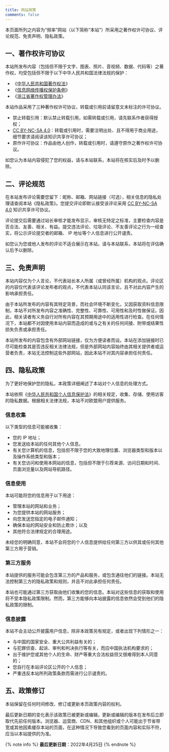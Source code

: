 ```yaml
---
title: 网站政策
comments: false
---
```


本页面所列之内容为“频率”网站（以下简称“本站”）所采用之著作权许可协议、评论规范、免责声明、隐私政策。

## 一、著作权许可协议

本站所发布内容（包括但不限于文字、图表、照片、音视频、数据、代码等）之著作权，均受包括但不限于以下中华人民共和国法律法规的保护：

- 《[中华人民共和国著作权法](https://flk.npc.gov.cn/detail2.html?ZmY4MDgwODE3NTJiN2Q0MzAxNzVlNDc2NmJhYjE1NTc)》
- 《[信息网络传播权保护条例](https://flk.npc.gov.cn/detail.html?ZmY4MDgwODE2ZjNjYmIzYzAxNmY0MTM5OTJiMjFkYjk)》
- 《[浙江省著作权管理办法](http://home.zjbanquan.org/Home/Details/997.shtml)》

本站作品采用了三种著作权许可协议，转载或引用前请留意文末标注的许可协议。

- 禁止转载引用：默认禁止转载引用，如需转载或引用，请先联系作者获得授权；
- [CC BY-NC-SA 4.0](https://creativecommons.org/licenses/by-nc-sa/4.0/deed.zh)：转载或引用时，需要注明出处、且不得用于商业用途，细节要求请阅读该知识共享许可协议；
- 原作许可协议：作品由他人创作，转载或引用时，请遵守原作之著作权许可协议。

如您认为本站内容侵犯了您的权益，请与本站联系，本站将在核实后及时予以删除。

## 二、评论规范

在本站发布评论需要您留下：昵称、邮箱、网站链接（可选），相关信息的隐私处理请查阅本站《隐私政策》。您提交评论即默认接受该评论采用 [CC BY-NC-SA 4.0](https://creativecommons.org/licenses/by-nc-sa/4.0/deed.zh) 知识共享许可协议。

评论提交后需要通过站长审核才能发布显示，审核无特定之标准，主要检查内容是否合法、友善、相关、有益。提交违法评论、垃圾评论、不友善评论之行为一经查实，将公示评论提交者的邮箱、 IP 地址等个人信息进行公开谴责。

如您认为您或他人发布的评论不适合展示在本站，请与本站联系，本站将在评估确认后予以删除。

## 三、免责声明

本站内容仅为个人言论，不代表站长本人所属（或曾经所属）机构的观点。评论区的内容仅代表该评论发布者的观点，不代表本站认同该言论，且不对此内容产生的影响承担责任。

由于本站所发布的内容有其特定背景，而社会环境不断变化，又因获取资料信息限制，本站不对所发布内容之准确性、完整性、可靠性、可用性和及时性做保证。因此，相关读者有义务自行对所有内容在其预期用途中的适用性进行检查。在任何情况下，本站都不对因使用本站内容而造成的或与之有关的任何间接、附带或结果性损失负责或承担责任。

本站所发布的内容包含有外部网站链接，仅为方便读者而设。本站在添加链接时已尽可能检查其是否违反相关法律法规，但是外部网站内容始终由其相关提供者或运营者负责，本站无法控制这些外部网站，因此本站不对其内容承担任何责任。

## 四、隐私政策

为了更好地保护您的隐私，本政策详细阐述了本站对个人信息的处理方式。

本站依照《[中华人民共和国个人信息保护法](https://flk.npc.gov.cn/detail2.html?ZmY4MDgxODE3YjY0NzJhMzAxN2I2NTZjYzIwNDAwNDQ)》的相关规定，收集、存储、使用访客的隐私数据。根据相关法律法规，本站不对欧盟用户提供服务。

### 信息收集

以下类型的信息可能被收集：

- 您的 IP 地址；
- 您发送给本站的任何其他个人信息。
- 有关您计算机的信息，包括但不限于您的大致地理位置、浏览器类型和版本以及操作系统类型和版本；
- 有关您访问和使用本网站的信息，包括但不限于引荐来源、访问日期和时间、页面浏览量以及网站导航路径。

### 信息使用

本站可能将您的信息用于以下用途：

- 管理本站的网站和业务；
- 为您提供本站的网站服务；
- 向您发送您指定的电子邮件通知；
- 确保本站的网站安全和防止欺诈；以及
- 其他符合法律规定的合理用途。

未经您的明确同意，本站不会将您的个人信息提供给任何第三方以供其或任何其他第三方用于营销。

### 第三方服务

本站提供的服务可能会包含第三方的产品和服务，或包含通往他们的链接。本站无法控制第三方的隐私政策和规则，并且不对此承担任何责任。

本站也可能通过第三方获取由他们收集的您的信息。本站对这些信息的获取和使用将不受本隐私政策限制。然而，第三方能够向本站披露的信息依然会受到他们的隐私政策的限制。

### 信息披露

本站不会主动公开披露用户信息，除非本政策另有规定，或者出现下列情形之一：

- 与中国的国家安全、重大公共利益有关的；
- 与犯罪侦查、起诉、审判和判决执行等有关，而应中国执法机构要求的；
- 出于维护您或其他个人的生命、财产等重大合法权益但又很难得到本人同意的；
- 您自行在本站评论区公开的个人信息；
- 严重违反本站所列政策条款而需进行公示谴责的。

## 五、政策修订

本站保留在任何时间修改、修订或更新本页政策内容的权利。

最后更新日期的变化表示该政策已被更新或编辑，更新或编辑的版本在发布后立即取代先前任何版本。浏览器、运营商、CDN、和其他组织或个人可能出于节省带宽或其他因素缓存本站的页面，在这种情况下导致您看到的页面内容和实际不符，应当以本站提供的为准。

{% note info %}
**最后更新日期**：2022年4月25日
{% endnote %}